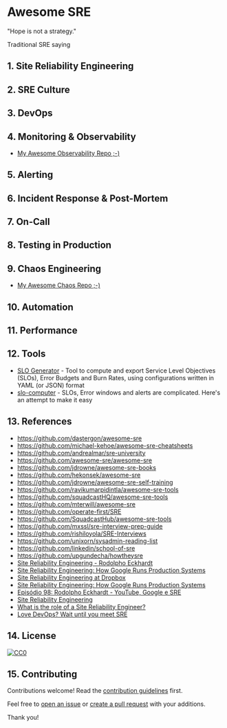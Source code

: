 # Awesome SRE

 "Hope is not a strategy."

Traditional SRE saying

## 1. Site Reliability Engineering

## 2. SRE Culture

## 3. DevOps

## 4. Monitoring & Observability

 * [My Awesome Observability Repo ;-)](https://github.com/adriannovegil/awesome-observability)

## 5. Alerting

## 6. Incident Response & Post-Mortem

## 7. On-Call

## 8. Testing in Production

## 9. Chaos Engineering

 * [My Awesome Chaos Repo ;-)](https://github.com/adriannovegil/awesome-chaos-engineering)

## 10. Automation

## 11. Performance

## 12. Tools

 * [SLO Generator](https://github.com/google/slo-generator) - Tool to compute and export Service Level Objectives (SLOs), Error Budgets and Burn Rates, using configurations written in YAML (or JSON) format
 * [slo-computer](https://github.com/last9/slo-computer) - SLOs, Error windows and alerts are complicated. Here's an attempt to make it easy

## 13. References

 * https://github.com/dastergon/awesome-sre
 * https://github.com/michael-kehoe/awesome-sre-cheatsheets
 * https://github.com/andrealmar/sre-university
 * https://github.com/awesome-sre/awesome-sre
 * https://github.com/jdrowne/awesome-sre-books
 * https://github.com/hekonsek/awesome-sre
 * https://github.com/jdrowne/awesome-sre-self-training
 * https://github.com/ravikumarpidintla/awesome-sre-tools
 * https://github.com/squadcastHQ/awesome-sre-tools
 * https://github.com/mterwill/awesome-sre
 * https://github.com/operate-first/SRE
 * https://github.com/SquadcastHub/awesome-sre-tools
 * https://github.com/mxssl/sre-interview-prep-guide
 * https://github.com/rishiloyola/SRE-Interviews
 * https://github.com/unixorn/sysadmin-reading-list
 * https://github.com/linkedin/school-of-sre
 * https://github.com/upgundecha/howtheysre
 * [Site Reliability Engineering - Rodolpho Eckhardt](https://www.youtube.com/watch?v=XI2zUFIsMwg)
 * [Site Reliability Engineering: How Google Runs Production Systems](https://www.amazon.com/gp/product/149192912X/ref=x_gr_w_bb?ie=UTF8&tag=x_gr_w_bb-20&linkCode=as2&camp=1789&creative=9325&creativeASIN=149192912X&SubscriptionId=1MGPYB6YW3HWK55XCGG2)
 * [Site Reliability Engineering at Dropbox](https://www.youtube.com/watch?v=ggizCjUCCqE)
 * [Site Reliability Engineering: How Google Runs Production Systems](https://www.goodreads.com/book/show/27968891-site-reliability-engineering)
 * [Episódio 98: Rodolpho Eckhardt - YouTube, Google e SRE](http://castalio.info/episodio-98-rodolpho-eckhardt-youtube-google-e-sre.html)
 * [Site Reliability Engineering](https://landing.google.com/sre/)
 * [What is the role of a Site Reliability Engineer?](https://cloudacademy.com/blog/what-is-the-role-of-a-site-reliability-engineer/)
 * [Love DevOps? Wait until you meet SRE](https://www.atlassian.com/it-unplugged/devops/site-reliability-engineering-sre)

## 14. License

[![CC0](https://mirrors.creativecommons.org/presskit/buttons/88x31/svg/cc-zero.svg)](https://creativecommons.org/publicdomain/zero/1.0)

## 15. Contributing

Contributions welcome! Read the [contribution guidelines](CONTRIBUTING.md) first.

Feel free to [open an issue](https://github.com/adriannovegil/awesome-observability/issues) or [create a pull request](https://github.com/adriannovegil/awesome-observability/pulls) with your additions.

Thank you!
